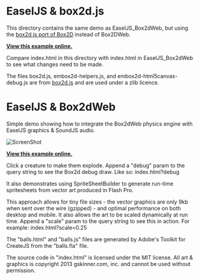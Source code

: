 EaselJS & box2d.js
========

This directory contains the same demo as EaselJS_Box2dWeb, but using the [box2d.js port of Box2D](https://github.com/kripken/box2d.js) instead of Box2DWeb.

**[View this example online.](http://bunnyherolabs.com/createjs-sandbox/EaselJS_box2d_js/)**

Compare index.html in this directory with index.html in EaselJS_Box2dWeb to see what changes need to be made.

The files box2d.js, embox2d-helpers.js, and embox2d-html5canvas-debug.js are from [box2d.js](https://github.com/kripken/box2d.js) and are used under a zlib licence.



EaselJS & Box2dWeb
=======

Simple demo showing how to integrate the Box2dWeb physics engine with EaselJS graphics & SoundJS audio.

![ScreenShot](https://raw.github.com/CreateJS/sandbox/master/EaselJS_Box2dWeb/README_1.jpg)

**[View this example online.](http://sandbox.createjs.com/EaselJS_Box2dWeb/)**

Click a creature to make them explode. Append a "debug" param to the query string to see the Box2d debug draw. Like so:
index.html?debug

It also demonstrates using SpriteSheetBuilder to generate run-time spritesheets from vector art produced in Flash Pro.

This approach allows for tiny file sizes - the vector graphics are only 9kb when sent over the wire (gzipped) - and optimal performance on both desktop and mobile. It also allows the art to be scaled dynamically at run time. Append a "scale" param to the query string to see this in action. For example:
index.html?scale=0.25

The "balls.html" and "balls.js" files are generated by Adobe's Toolkit for CreateJS from the "balls.fla" file.

The source code in "index.html" is licensed under the MIT license. All art & graphics is copyright 2013 gskinner.com, inc. and cannot be used without permission.

